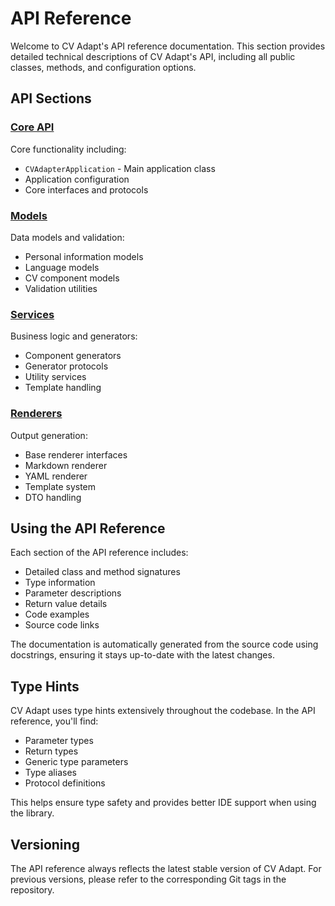# API Reference

Welcome to CV Adapt's API reference documentation. This section provides detailed technical descriptions of CV Adapt's API, including all public classes, methods, and configuration options.

## API Sections

### [Core API](api/core.md)
Core functionality including:
- `CVAdapterApplication` - Main application class
- Application configuration
- Core interfaces and protocols

### [Models](api/models.md)
Data models and validation:
- Personal information models
- Language models
- CV component models
- Validation utilities

### [Services](api/services.md)
Business logic and generators:
- Component generators
- Generator protocols
- Utility services
- Template handling

### [Renderers](api/renderers.md)
Output generation:
- Base renderer interfaces
- Markdown renderer
- YAML renderer
- Template system
- DTO handling

## Using the API Reference

Each section of the API reference includes:

- Detailed class and method signatures
- Type information
- Parameter descriptions
- Return value details
- Code examples
- Source code links

The documentation is automatically generated from the source code using docstrings, ensuring it stays up-to-date with the latest changes.

## Type Hints

CV Adapt uses type hints extensively throughout the codebase. In the API reference, you'll find:

- Parameter types
- Return types
- Generic type parameters
- Type aliases
- Protocol definitions

This helps ensure type safety and provides better IDE support when using the library.

## Versioning

The API reference always reflects the latest stable version of CV Adapt. For previous versions, please refer to the corresponding Git tags in the repository.

